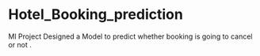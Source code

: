 # Hotel_Booking_prediction
Ml Project 
Designed a Model to predict whether booking is going to cancel or not .
